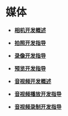 # 媒体<a name="ZH-CN_TOPIC_0000001074241327"></a>

-   **[相机开发概述](相机开发概述.md)**  

-   **[拍照开发指导](拍照开发指导.md)**  

-   **[录像开发指导](录像开发指导.md)**  

-   **[预览开发指导](预览开发指导.md)**  

-   **[音视频开发概述](音视频开发概述.md)**  

-   **[音视频播放开发指导](音视频播放开发指导.md)**  

-   **[音视频录制开发指导](音视频录制开发指导.md)**  


